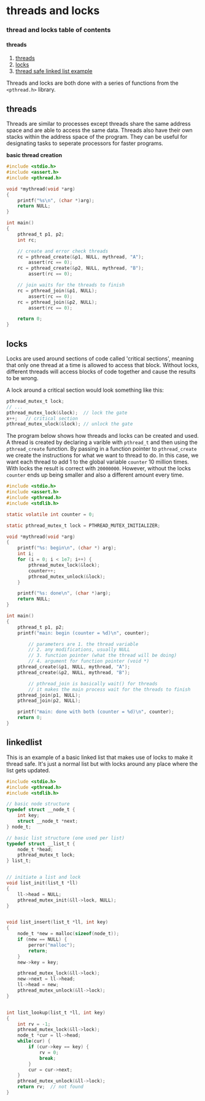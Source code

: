 # threads and locks

### thread and locks table of contents
#### threads
1. [threads](#threads)
1. [locks](#locks)
2. [thread safe linked list example](#linkedlist)

Threads and locks are both done with a series of functions from the `<pthread.h>` library.

## threads
Threads are similar to processes except threads share the same address space and are able to access the same data. Threads also have their own stacks within the address space of the program.  They can be useful for designating tasks to seperate processors for faster programs.

**basic thread creation**
```C
#include <stdio.h>
#include <assert.h>
#include <pthread.h>

void *mythread(void *arg)
{
    printf("%s\n", (char *)arg);
    return NULL;
}

int main()
{
    pthread_t p1, p2;
    int rc;

    // create and error check threads
    rc = pthread_create(&p1, NULL, mythread, "A");
        assert(rc == 0);
    rc = pthread_create(&p2, NULL, mythread, "B");
        assert(rc == 0);

    // join waits for the threads to finish
    rc = pthread_join(&p1, NULL);
        assert(rc == 0);
    rc = pthread_join(&p2, NULL);
        assert(rc == 0);

    return 0;
}


```

## locks
Locks are used around sections of code called 'critical sections', meaning that only one thread at a time is allowed to access that block. Without locks, different threads will access blocks of code together and cause the results to be wrong.  

A lock around a critical section would look something like this:
```C
pthread_mutex_t lock; 
// ...
pthread_mutex_lock(&lock);  // lock the gate
x++;   // critical section
pthread_mutex_ulock(&lock); // unlock the gate
```
The program below shows how threads and locks can be created and used. A thread is created by declaring a varible with `pthread_t` and then using the `pthread_create` function. By passing in a function pointer to `pthread_create` we create the instructions for what we want to thread to do. In this case, we want each thread to add 1 to the global variable `counter` 10 million times. With locks the result is correct with `20000000`. However, without the locks `counter` ends up being smaller and also a different amount every time.
```C
#include <stdio.h>
#include <assert.h>
#include <pthread.h>
#include <stdlib.h>

static volatile int counter = 0;

static pthread_mutex_t lock = PTHREAD_MUTEX_INITIALIZER;

void *mythread(void *arg)
{
	printf("%s: begin\n", (char *) arg);
	int i;
	for (i = 0; i < 1e7; i++) {
		pthread_mutex_lock(&lock);
		counter++;
		pthread_mutex_unlock(&lock);
	}

	printf("%s: done\n", (char *)arg);
	return NULL;
}

int main()
{
	pthread_t p1, p2;
	printf("main: begin (counter = %d)\n", counter);

        // parameters are 1. the thread variable
        // 2. any modifications, usually NULL
        // 3. function pointer (what the thread will be doing)
        // 4. argument for function pointer (void *)
	pthread_create(&p1, NULL, mythread, "A");
	pthread_create(&p2, NULL, mythread, "B");

        // pthread_join is basically wait() for threads
        // it makes the main process wait for the threads to finish
	pthread_join(p1, NULL);
	pthread_join(p2, NULL);

	printf("main: done with both (counter = %d)\n", counter);
	return 0;
}
```

## linkedlist
This is an example of a basic linked list that makes use of locks to make it thread safe. It's just a normal list but with locks around any place where the list gets updated.
```C
#include <stdio.h>
#include <pthread.h>
#include <stdlib.h>

// basic node structure
typedef struct __node_t {
	int key;
	struct __node_t *next;
} node_t;

// basic list structure (one used per list)
typedef struct __list_t {
	node_t *head;
	pthread_mutex_t lock;
} list_t;


// initiate a list and lock
void list_init(list_t *ll)
{
	ll->head = NULL;
	pthread_mutex_init(&ll->lock, NULL);
}


void list_insert(list_t *ll, int key)
{
	node_t *new = malloc(sizeof(node_t));
	if (new == NULL) {
		perror("malloc");
		return;
	}
	new->key = key;

	pthread_mutex_lock(&ll->lock);
	new->next = ll->head;
	ll->head = new;
	pthread_mutex_unlock(&ll->lock);
}


int list_lookup(list_t *ll, int key)
{
	int rv = -1;
	pthread_mutex_lock(&ll->lock);
	node_t *cur = ll->head;
	while(cur) {
		if (cur->key == key) {
			rv = 0;
			break;
		}
		cur = cur->next;
	}
	pthread_mutex_unlock(&ll->lock);
	return rv;	// not found
}
```

